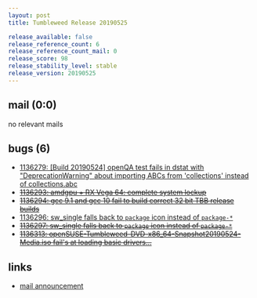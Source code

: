 ```yaml
---
layout: post
title: Tumbleweed Release 20190525

release_available: false
release_reference_count: 6
release_reference_count_mail: 0
release_score: 98
release_stability_level: stable
release_version: 20190525
---
```


## mail (0:0)

no relevant mails

## bugs (6)

<!--more-->

- [1136279: \[Build 20190524\] openQA test fails in dstat with "DeprecationWarning" about importing ABCs from 'collections' instead of collections.abc](https://bugzilla.opensuse.org/show_bug.cgi?id=1136279)
- ~~[1136293: amdgpu + RX Vega 64: complete system lockup](https://bugzilla.opensuse.org/show_bug.cgi?id=1136293)~~
- ~~[1136294: gcc 9.1 and gcc 10 fail to build correct 32 bit TBB release builds](https://bugzilla.opensuse.org/show_bug.cgi?id=1136294)~~
- [1136296: sw_single falls back to `package` icon instead of `package-*`](https://bugzilla.opensuse.org/show_bug.cgi?id=1136296)
- ~~[1136297: sw_single falls back to `package` icon instead of `package-*`](https://bugzilla.opensuse.org/show_bug.cgi?id=1136297)~~
- ~~[1136313: openSUSE-Tumbleweed-DVD-x86_64-Snapshot20190524-Media.iso fail's at loading basic drivers...](https://bugzilla.opensuse.org/show_bug.cgi?id=1136313)~~



## links

- [mail announcement](https://lists.opensuse.org/opensuse-factory/2019-05/msg00308.html)
